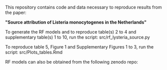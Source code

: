 This repository contains code and data necessary to reproduce results from the paper:

**"Source attribution of Listeria monocytogenes in the Netherlands"**

To generate the RF models and to reproduce table(s) 2 to 4 and supplementary table(s) 1 to 10, run the script: src/rf_lysteria_source.py

To reproduce table 5, Figure 1 and Supplementary Figures 1 to 3, run the script: src/Plots_tables.Rmd

RF models can also be obtained from the following zenodo repo: 
 
